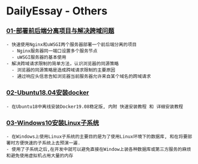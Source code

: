 # DailyEssay - Others

### [01-部署前后端分离项目与解决跨域问题](https://github.com/kerbalwzy/DailyEssay/blob/master/OtherDocs/Nginx%26uWSGI%26CORS.md)

```
- 快速使用Nginx和uWSGI两个服务器部署一个前后端分离的项目
  - Nginx服务器同一端口设置多个服务节点
  - uWSGI服务器的基本使用
- 解决跨域请求限制的简单方法，认识浏览器的同源策略
  - 浏览器的同源策略是造成跨域请求限制的主要原因
  - 通过响应头信息告知浏览器当前服务器允许来自某个域名的跨域请求
```

### [02-Ubuntu18.04安装docker](https://github.com/kerbalwzy/DailyEssay/tree/master/OtherDocs/InstallDockerOffline)

```
- 在Ubuntu18中离线安装Docker19.08稳定版, 内附 快速安装教程 和 详细安装教程
```

### [03-Windows10安装Linux子系统](https://github.com/kerbalwzy/DailyEssay/blob/master/OtherDocs/Windows10Subsystem.md)

```
- 在Windows上使用Linux子系统的主要目的是为了使用Linux环境下的数据库, 和在将要部署时方便快速的子系统上去预演一遍.
- 使用了子系统之后,在开发中就可以避免直接在Window上装各种数据库或第三方服务的麻烦和避免使用虚拟机占用大量的内存
```

